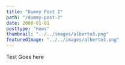 ```yaml
---
title: "Dummy Post 2"
path: "/dummy-post-2"
date: 2000-01-01
posttype: "news"
thumbnail: "../../images/alberto3.png"
featuredImage: "../../images/alberto3.png"
---
```





Test Goes here
